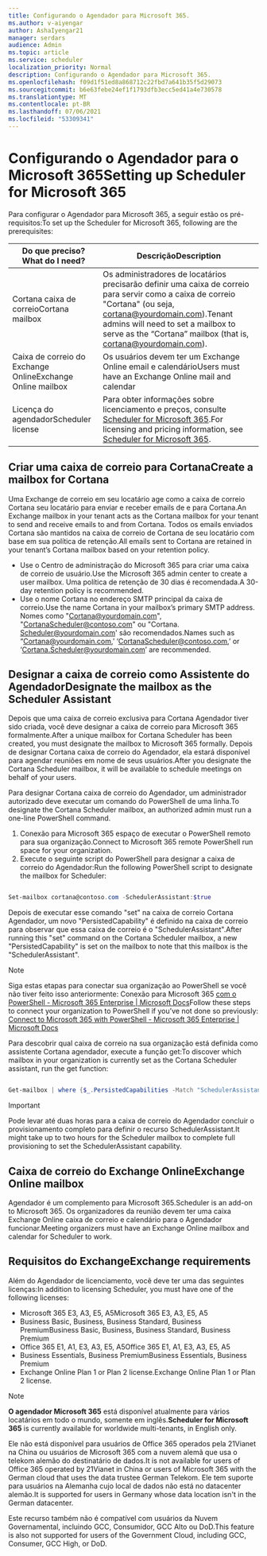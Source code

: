 ```yaml
---
title: Configurando o Agendador para Microsoft 365.
ms.author: v-aiyengar
author: AshaIyengar21
manager: serdars
audience: Admin
ms.topic: article
ms.service: scheduler
localization_priority: Normal
description: Configurando o Agendador para Microsoft 365.
ms.openlocfilehash: f09d1f51ed8a868712c22fbd7a641b35f5d29073
ms.sourcegitcommit: b6e63febe24ef1f1793dfb3ecc5ed41a4e730578
ms.translationtype: MT
ms.contentlocale: pt-BR
ms.lasthandoff: 07/06/2021
ms.locfileid: "53309341"
---
```

# <a name="setting-up-scheduler-for-microsoft-365"></a><span data-ttu-id="1540f-103">Configurando o Agendador para o Microsoft 365</span><span class="sxs-lookup"><span data-stu-id="1540f-103">Setting up Scheduler for Microsoft 365</span></span>


<span data-ttu-id="1540f-104">Para configurar o Agendador para Microsoft 365, a seguir estão os pré-requisitos:</span><span class="sxs-lookup"><span data-stu-id="1540f-104">To set up the Scheduler for Microsoft 365, following are the prerequisites:</span></span>

|<span data-ttu-id="1540f-105">**Do que preciso?**</span><span class="sxs-lookup"><span data-stu-id="1540f-105">**What do I need?**</span></span> |<span data-ttu-id="1540f-106">**Descrição**</span><span class="sxs-lookup"><span data-stu-id="1540f-106">**Description**</span></span> |
|-------------------|-------------|
|<span data-ttu-id="1540f-107">Cortana caixa de correio</span><span class="sxs-lookup"><span data-stu-id="1540f-107">Cortana mailbox</span></span> |<span data-ttu-id="1540f-108">Os administradores de locatários precisarão definir uma caixa de correio para servir como a caixa de correio "Cortana" (ou seja, cortana@yourdomain.com).</span><span class="sxs-lookup"><span data-stu-id="1540f-108">Tenant admins will need to set a mailbox to serve as the “Cortana” mailbox (that is, cortana@yourdomain.com).</span></span>         |
|<span data-ttu-id="1540f-109">Caixa de correio do Exchange Online</span><span class="sxs-lookup"><span data-stu-id="1540f-109">Exchange Online mailbox</span></span> |<span data-ttu-id="1540f-110">Os usuários devem ter um Exchange Online email e calendário</span><span class="sxs-lookup"><span data-stu-id="1540f-110">Users must have an Exchange Online mail and calendar</span></span>         |
|<span data-ttu-id="1540f-111">Licença do agendador</span><span class="sxs-lookup"><span data-stu-id="1540f-111">Scheduler license</span></span> |<span data-ttu-id="1540f-112">Para obter informações sobre licenciamento e preços, consulte [Scheduler for Microsoft 365](https://www.microsoft.com/en-us/microsoft-365/meeting-scheduler-pricing).</span><span class="sxs-lookup"><span data-stu-id="1540f-112">For licensing and pricing information, see [Scheduler for Microsoft 365](https://www.microsoft.com/en-us/microsoft-365/meeting-scheduler-pricing).</span></span>        |

## <a name="create-a-mailbox-for-cortana"></a><span data-ttu-id="1540f-113">Criar uma caixa de correio para Cortana</span><span class="sxs-lookup"><span data-stu-id="1540f-113">Create a mailbox for Cortana</span></span>
<span data-ttu-id="1540f-114">Uma Exchange de correio em seu locatário age como a caixa de correio Cortana seu locatário para enviar e receber emails de e para Cortana.</span><span class="sxs-lookup"><span data-stu-id="1540f-114">An Exchange mailbox in your tenant acts as the Cortana mailbox for your tenant to send and receive emails to and from Cortana.</span></span> <span data-ttu-id="1540f-115">Todos os emails enviados Cortana são mantidos na caixa de correio de Cortana de seu locatário com base em sua política de retenção.</span><span class="sxs-lookup"><span data-stu-id="1540f-115">All emails sent to Cortana are retained in your tenant’s Cortana mailbox based on your retention policy.</span></span>

- <span data-ttu-id="1540f-116">Use o Centro de administração do Microsoft 365 para criar uma caixa de correio de usuário.</span><span class="sxs-lookup"><span data-stu-id="1540f-116">Use the Microsoft 365 admin center to create a user mailbox.</span></span> <span data-ttu-id="1540f-117">Uma política de retenção de 30 dias é recomendada.</span><span class="sxs-lookup"><span data-stu-id="1540f-117">A 30-day retention policy is recommended.</span></span> 
- <span data-ttu-id="1540f-118">Use o nome Cortana no endereço SMTP principal da caixa de correio.</span><span class="sxs-lookup"><span data-stu-id="1540f-118">Use the name Cortana in your mailbox’s primary SMTP address.</span></span> <span data-ttu-id="1540f-119">Nomes como "Cortana@yourdomain.com", "CortanaScheduler@contoso.com" ou "Cortana. Scheduler@yourdomain.com' são recomendados.</span><span class="sxs-lookup"><span data-stu-id="1540f-119">Names such as “Cortana@yourdomain.com,’ ‘CortanaScheduler@contoso.com,’ or ‘Cortana.Scheduler@yourdomain.com’ are recommended.</span></span>

## <a name="designate-the-mailbox-as-the-scheduler-assistant"></a><span data-ttu-id="1540f-120">Designar a caixa de correio como Assistente do Agendador</span><span class="sxs-lookup"><span data-stu-id="1540f-120">Designate the mailbox as the Scheduler Assistant</span></span>

<span data-ttu-id="1540f-121">Depois que uma caixa de correio exclusiva para Cortana Agendador tiver sido criada, você deve designar a caixa de correio para Microsoft 365 formalmente.</span><span class="sxs-lookup"><span data-stu-id="1540f-121">After a unique mailbox for Cortana Scheduler has been created, you must designate the mailbox to Microsoft 365 formally.</span></span> <span data-ttu-id="1540f-122">Depois de designar Cortana caixa de correio do Agendador, ela estará disponível para agendar reuniões em nome de seus usuários.</span><span class="sxs-lookup"><span data-stu-id="1540f-122">After you designate the Cortana Scheduler mailbox, it will be available to schedule meetings on behalf of your users.</span></span>

<span data-ttu-id="1540f-123">Para designar Cortana caixa de correio do Agendador, um administrador autorizado deve executar um comando do PowerShell de uma linha.</span><span class="sxs-lookup"><span data-stu-id="1540f-123">To designate the Cortana Scheduler mailbox, an authorized admin must run a one-line PowerShell command.</span></span> 

1. <span data-ttu-id="1540f-124">Conexão para Microsoft 365 espaço de executar o PowerShell remoto para sua organização.</span><span class="sxs-lookup"><span data-stu-id="1540f-124">Connect to Microsoft 365 remote PowerShell run space for your organization.</span></span>
2. <span data-ttu-id="1540f-125">Execute o seguinte script do PowerShell para designar a caixa de correio do Agendador:</span><span class="sxs-lookup"><span data-stu-id="1540f-125">Run the following PowerShell script to designate the mailbox for Scheduler:</span></span>

```powershell

Set-mailbox cortana@contoso.com -SchedulerAssistant:$true

```

<span data-ttu-id="1540f-126">Depois de executar esse comando "set" na caixa de correio Cortana Agendador, um novo "PersistedCapability" é definido na caixa de correio para observar que essa caixa de correio é o "SchedulerAssistant".</span><span class="sxs-lookup"><span data-stu-id="1540f-126">After running this "set" command on the Cortana Scheduler mailbox, a new "PersistedCapability" is set on the mailbox to note that this mailbox is the "SchedulerAssistant".</span></span>

> [!NOTE]
> <span data-ttu-id="1540f-127">Siga estas etapas para conectar sua organização ao PowerShell se você não tiver feito isso anteriormente: Conexão para Microsoft 365 [com o PowerShell - Microsoft 365 Enterprise | Microsoft Docs](../enterprise/connect-to-microsoft-365-powershell.md)</span><span class="sxs-lookup"><span data-stu-id="1540f-127">Follow these steps to connect your organization to PowerShell if you’ve not done so previously: [Connect to Microsoft 365 with PowerShell - Microsoft 365 Enterprise | Microsoft Docs](../enterprise/connect-to-microsoft-365-powershell.md)</span></span>

<span data-ttu-id="1540f-128">Para descobrir qual caixa de correio na sua organização está definida como assistente Cortana agendador, execute a função get:</span><span class="sxs-lookup"><span data-stu-id="1540f-128">To discover which mailbox in your organization is currently set as the Cortana Scheduler assistant, run the get function:</span></span>
 
```powershell

Get-mailbox | where {$_.PersistedCapabilities -Match "SchedulerAssistant"}

```

> [!IMPORTANT]
> <span data-ttu-id="1540f-129">Pode levar até duas horas para a caixa de correio do Agendador concluir o provisionamento completo para definir o recurso SchedulerAssistant.</span><span class="sxs-lookup"><span data-stu-id="1540f-129">It might take up to two hours for the Scheduler mailbox to complete full provisioning to set the SchedulerAssistant capability.</span></span>

## <a name="exchange-online-mailbox"></a><span data-ttu-id="1540f-130">Caixa de correio do Exchange Online</span><span class="sxs-lookup"><span data-stu-id="1540f-130">Exchange Online mailbox</span></span>
<span data-ttu-id="1540f-131">Agendador é um complemento para Microsoft 365.</span><span class="sxs-lookup"><span data-stu-id="1540f-131">Scheduler is an add-on to Microsoft 365.</span></span> <span data-ttu-id="1540f-132">Os organizadores da reunião devem ter uma caixa Exchange Online caixa de correio e calendário para o Agendador funcionar.</span><span class="sxs-lookup"><span data-stu-id="1540f-132">Meeting organizers must have an Exchange Online mailbox and calendar for Scheduler to work.</span></span>

## <a name="exchange-requirements"></a><span data-ttu-id="1540f-133">Requisitos do Exchange</span><span class="sxs-lookup"><span data-stu-id="1540f-133">Exchange requirements</span></span>

<span data-ttu-id="1540f-134">Além do Agendador de licenciamento, você deve ter uma das seguintes licenças:</span><span class="sxs-lookup"><span data-stu-id="1540f-134">In addition to licensing Scheduler, you must have one of the following licenses:</span></span>

- <span data-ttu-id="1540f-135">Microsoft 365 E3, A3, E5, A5</span><span class="sxs-lookup"><span data-stu-id="1540f-135">Microsoft 365 E3, A3, E5, A5</span></span>
- <span data-ttu-id="1540f-136">Business Basic, Business, Business Standard, Business Premium</span><span class="sxs-lookup"><span data-stu-id="1540f-136">Business Basic, Business, Business Standard, Business Premium</span></span>
- <span data-ttu-id="1540f-137">Office 365 E1, A1, E3, A3, E5, A5</span><span class="sxs-lookup"><span data-stu-id="1540f-137">Office 365 E1, A1, E3, A3, E5, A5</span></span>
- <span data-ttu-id="1540f-138">Business Essentials, Business Premium</span><span class="sxs-lookup"><span data-stu-id="1540f-138">Business Essentials, Business Premium</span></span>
- <span data-ttu-id="1540f-139">Exchange Online Plan 1 or Plan 2 license.</span><span class="sxs-lookup"><span data-stu-id="1540f-139">Exchange Online Plan 1 or Plan 2 license.</span></span> 

> [!Note]
> <span data-ttu-id="1540f-140">**O agendador Microsoft 365** está disponível atualmente para vários locatários em todo o mundo, somente em inglês.</span><span class="sxs-lookup"><span data-stu-id="1540f-140">**Scheduler for Microsoft 365** is currently available for worldwide multi-tenants, in English only.</span></span></br>
>
><span data-ttu-id="1540f-141">Ele não está disponível para usuários de Office 365 operados pela 21Vianet na China ou usuários de Microsoft 365 com a nuvem alemã que usa o telekom alemão do destinatário de dados.</span><span class="sxs-lookup"><span data-stu-id="1540f-141">It is not available for users of Office 365 operated by 21Vianet in China or users of Microsoft 365 with the German cloud that uses the data trustee German Telekom.</span></span> <span data-ttu-id="1540f-142">Ele tem suporte para usuários na Alemanha cujo local de dados não está no datacenter alemão.</span><span class="sxs-lookup"><span data-stu-id="1540f-142">It is supported for users in Germany whose data location isn't in the German datacenter.</span></span>
>
><span data-ttu-id="1540f-143">Este recurso também não é compatível com usuários da Nuvem Governamental, incluindo GCC, Consumidor, GCC Alto ou DoD.</span><span class="sxs-lookup"><span data-stu-id="1540f-143">This feature is also not supported for users of the Government Cloud, including GCC, Consumer, GCC High, or DoD.</span></span>
